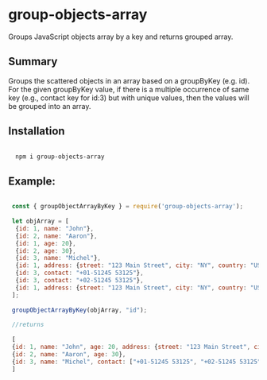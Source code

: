 # group-objects-array
Groups JavaScript objects array by a key and returns grouped array.

## Summary

  Groups the scattered objects in an array based on a groupByKey (e.g. id). For the given groupByKey value, if there is a multiple occurrence of same key (e.g., contact key for id:3) but with unique values, then the values will be grouped into an array.

## Installation
```sh

  npm i group-objects-array

```

## Example:

```js

 const { groupObjectArrayByKey } = require('group-objects-array');
 
 let objArray = [
  {id: 1, name: "John"},
  {id: 2, name: "Aaron"},
  {id: 1, age: 20},
  {id: 2, age: 30},
  {id: 3, name: "Michel"},
  {id: 1, address: {street: "123 Main Street", city: "NY", country: "USA"}}
  {id: 3, contact: "+01-51245 53125"},
  {id: 3, contact: "+02-51245 53125"},
  {id: 1, address: {street: "123 Main Street", city: "NY", country: "USA"}}  
 ];
  
 groupObjectArrayByKey(objArray, "id");
  
 //returns
 
 [
 {id: 1, name: "John", age: 20, address: {street: "123 Main Street", city: "NY", country: "USA"}},
 {id: 2, name: "Aaron", age: 30},
 {id: 3, name: "Michel", contact: ["+01-51245 53125", "+02-51245 53125"]}
 ]

 ```
